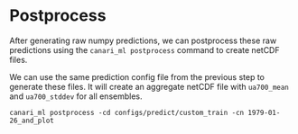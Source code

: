 # Postprocess

After generating raw numpy predictions, we can postprocess these raw predictions using the `canari_ml postprocess` command to create netCDF files.

We can use the same prediction config file from the previous step to generate these files. It will create an aggregate netCDF file with `ua700_mean` and `ua700_stddev` for all ensembles.

```console
canari_ml postprocess -cd configs/predict/custom_train -cn 1979-01-26_and_plot
```
